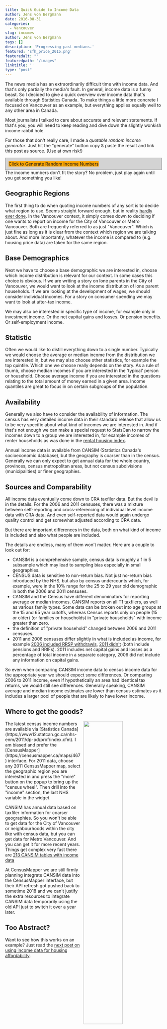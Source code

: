 ```yaml
---
title: Quick Guide to Income Data
author: Jens von Bergmann
date: 2016-08-31
categories:
  - Vancouver
slug: incomes
author: Jens von Bergmann
tags: []
description: 'Progressing past medians.'
featured: 'sfh_price_2015.png'
featuredalt: ""
featuredpath: "/images"
linktitle: ''
type: "post"
---
```


The news media has an extraordinarily difficult time with income data. And that's only partially the media's fault.
In general, income data is a funny beast. So I decided to give a quick overview over income data that's available through
Statistics Canada. To make things a little more concrete I focused on Vancouver as an example, but everything applies
equally well to any other area in Canada.

Most journalists I talked to care about accurate and relevant statements. If that's you, you will need to keep reading
and dive down the slightly wonkish income rabbit hole.

For those that don't really care, I made a
*quotable random income generator*. Just hit the "generate" button copy & paste the result and link this post as source.
(Use at own risk!)

<!-- more -->

<style>
.income-generator div div {
  display:none;
}
.income-generator.active div div {
  display:inline;
}
.income-generator {
  padding:10px;
  broder-radius:2px;
  border: 1px solid grey;
  background: lightgrey;
}
</style>

<div class='income-generator'>
    <div class='income-choices'>
        <div class="geo"></div>
        <div class="med_av"></div>
        <div class="tax"></div>
        <div class="hh"></div>
        <div> income is </div>
        <div class="income"></div>
    </div>
    <a class="btn btn-default" style="background:orange;">Click to Generate Random Income Numbers</a>
</div>
The income numbers don't fit the story? No problem, just play again until you get something you like!

## Geographic Regions
The first thing to do when quoting income numbers of any sort is to decide what region to use. Seems straight forward
enough, but in reality [hardly ever done](https://twitter.com/vb_jens/status/744407354867736576). In the Vancouver
context, it simply comes down to deciding if one wants to
report on income for the City of Vancouver or Metro Vancouver. Both are frequently referred to as just "Vancouver". Which
is just fine as long as it is clear from the context which region we are talking about. And more importantly, whatever
the income is compared to (e.g. housing price data) are taken for the same region.

## Base Demographics
Next we have to choose a base demographic we are interested in, choose which income distribution is relevant for our context.
In some cases this choice is obvious. If we are writing a story on lone parents in the City of Vancouver, we would want
to look at the income distribution of lone parent households. If we are looking at the development of wages, we should
consider individual incomes. For a story on consumer spending we may want to look at after-tax income. 
 
We may also be interested in specific type of income, for example only in investment income. Or the net capital gains
and losses. Or pension benefits. Or self-employment income. 
 
## Statistic
Often we would like to distill everything down to a single number. Typically we would choose the average or median
income from the distribution we are interested in, but we may also choose other statistics, for example the top quintile.
Which one we choose really depends on the story. As a rule of thumb, choose median incomes if you are interested in the
'typical' person or household. Choose average income if you are interested in the questions relating to the total amount
of money earned in a given area. Income quantiles are great to focus in on certain subgroups of the population.
 
## Availability
Generally we also have to consider the availability of information. The census has very detailed income data in their
standard release that allow us to be very specific about what kind of incomes we are interested in. And if that's not
enough we can make a special request to StatsCan to narrow the incomes down to a group we are interested in, for example incomes
of renter households as was done in the [rental housing index](http://rentalhousingindex.ca).

Annual income data is available from CANSIM (Statistics Canada's socioeconomic database), but the geography is coarser
than in the census. Generally we can only
expect to get annual data for the whole country, provinces, census metropolitan areas, but not census
subdivisions (municipalities) or finer geographies.

## Sources and Comparability
All income data eventually come down to CRA taxfiler data. But the devil is in the details. For the 2006 and 2011
censuses, there was a mixture between self-reporting and cross-referencing of individual level income data with CRA data. 
And even self-reported data would again undergo quality control and get somewhat adjusted according to CRA data.

But there are important differences in the data, both on what kind of income is included and also what people are included.

The details are endless, many of them won't matter. Here are a couple to look out for:

* CANSIM is a comprehensive sample, census data is roughly a 1 in 5 subsample which may lead to sampling bias especially
 in small geographies.
* CENSUS data is sensitive to non-return bias. Not just no-return bias introduced by the NHS, but also by census undercounts
which, for example, were in the 10% range for the 25 to 29 year old demographic in both the 2006 and 2011 censuses. 
* CANSIM and the Census have different denominators for reporting average or median incomes. CANSIM reports on all
T1 taxfilers, as well as various family types. Some data can be broken out into age groups at
the 15 and 65 year cutoffs, 
whereas Census reports only on people (15 or older) (or families or households) in "private households" with income greater
than zero. 
* the definition of "private household" changed between 2006 and 2011 censuses.
* 2011 and 2006 censuses differ slightly in what is included as income, for example
[2006 included RRSP withdrawls](http://www12.statcan.gc.ca/census-recensement/2006/ref/dict/pop123-eng.cfm),
[2011 didn't](https://www12.statcan.gc.ca/nhs-enm/2011/ref/dict/pop123-eng.cfm) (both include pensions and RRIFs). 
2011 includes net capital gains and losses as a percentage of total income in a separate category, 2006 did not
include any information on capital gains. 
  
So even when comparing CANSIM income data to census income data for the appropriate year we should expect some differences.
Or comparing 2006 to 2011 income, even if hypothetically an area had identical tax returns, we would still see differences.
Generally speaking, CANSIM average and median income estimates are lower than census estimates as it includes a larger pool
of people that are likely to have lower income.

## Where to get the goods?
<img  src="/images/yvr_income.png" style="width:50%;float:right;margin-left:10px;">
The latest census income numbers are available via [Statistics Canada](https://www12.statcan.gc.ca/nhs-enm/2011/dp-pd/prof/index.cfm).
I am biased and prefer the [CensusMapper](https://censusmapper.ca/maps/467) interface. For 2011 data, choose any
2011 CensusMapper map, select the geographic
region you are interested in and press the "more" button on the popup to bring up the "census wheel". Then drill into the
"income" section, the last NHS variable in the widget.

CANSIM has annual data based on taxfiler information for coarser geographies. So you won't be able to get data for the City of Vancouver
or neighbourhoods within the city like with census data, but you can get data for Metro Vancouver. And you can get it for
more recent years. Things get complex very fast there are
[213 CANSIM tables with income data](http://www5.statcan.gc.ca/cansim/a33?themeID=3868&spMode=tables&chunkSize=213)

At CensusMapper we are still firmly planning integrate CANSIM data into the CensusMapper interface, but their API refresh got pushed back
to sometime 2018 and we can't justify the extra resources to integrate CANSIM data temporarily using the old API just
to switch it over a year later.

## Too Abstract?
Want to see how this works on an example? Just read the
[next post on using income data for housing affordability](http://doodles.mountainmath.ca/blog/2016/09/14/measuring-housing-affordability/).



<script src="/lib/jquery.min.js" charset="utf-8"></script>
<script>
var geoData=['City of Vancouver','Metro Vancouver'];
var med_avData=['median','average'];
var taxData=['pre-tax','after-tax'];
var hhData=['individual','household','family','family with children'];
$('.income-generator .btn').on('click',function(e){
     $('.income-generator').addClass('active');
     $('.income-choices .geo').text(geoData[Math.round(Math.random())]);
     $('.income-choices .med_av').text(med_avData[Math.round(Math.random())]);
     $('.income-choices .tax').text(taxData[Math.round(Math.random())]);
     $('.income-choices .hh').text(hhData[Math.round(3.9999*Math.random()-0.5)]);
     $('.income-choices .income').text('$' + Math.round(80*Math.random()+40)+',000');
});
//$('.income-generator .btn').click();
</script>
